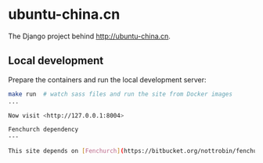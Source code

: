ubuntu-china.cn
===

The Django project behind <http://ubuntu-china.cn>.

Local development
---

Prepare the containers and run the local development server:

``` bash
make run  # watch sass files and run the site from Docker images
...

Now visit <http://127.0.0.1:8004>

Fenchurch dependency
---

This site depends on [Fenchurch](https://bitbucket.org/nottrobin/fenchurch) - which is currently a private repository. Make sure you have SSH access to the above repository before attempting to install dependencies.
